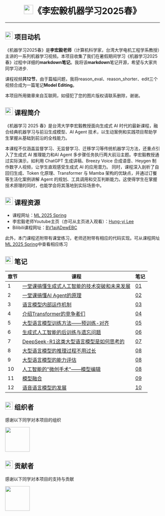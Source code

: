 
<p align="center">
<h1 align="center"> <img src="https://github.com/MLNLP-World/DeepLearning-MuLi-Notes/raw/main/imgs/icon/ai.png" width="30" />《李宏毅机器学习2025春》</h1>
</p>

---

## <img src="https://github.com/MLNLP-World/DeepLearning-MuLi-Notes/raw/main/imgs/icon/motivation.png" width="25" /> 项目动机

《机器学习2025春》是**李宏毅老师**（计算机科学家，台湾大学电机工程学系教授）主讲的一系列机器学习视频。本项目收集了我们在暑假期间学习《机器学习2025春》过程中详细的**markdown笔记**。我将该**markdown**笔记开源，希望与大家共同学习进步.


课程视频**共12节**，由于篇幅问题，我将reason_eval、reason_shorter、edit三个视频合成为一篇笔记**Model Editing**。

本项目所用徽章来自互联网，如侵犯了您的图片版权请联系删除，谢谢。

## <img src="https://github.com/MLNLP-World/DeepLearning-MuLi-Notes/raw/main/imgs/icon/intro.png" width="25" /> 课程简介

《机器学习 2025 春》是台湾大学李宏毅教授面向生成式 AI 时代的最新课程，融合经典机器学习与前沿生成模型、AI Agent 技术，以生动案例和实践项目帮助学生掌握从基础到前沿的全栈能力。


本课程不仅涵盖监督学习、无监督学习、迁移学习等传统机器学习方法，还重点引入了生成式 AI 推理能力和AI Agent 多步骤任务执行两大前沿主题。李宏毅教授通过实际演示，如利用 ChatGPT 生成讲稿、Breezy Voice 合成语音、Heygen 制作数字人视频，让学生直观感受生成式 AI 的应用潜力。
同时，课程深入剖析了自回归生成、Token 化原理、Transformer 与 Mamba 架构的优缺点，并通过订餐等生活化案例讲解 Agent 的规划、工具调用和交互判断能力。这使得学生在掌握技术原理的同时，也能学会将其落地到实际场景中。

## <img src="https://github.com/MLNLP-World/DeepLearning-MuLi-Notes/raw/main/imgs/icon/resource.png" width="25" /> 课程资源

- 课程网址：[ML 2025 Spring](https://speech.ee.ntu.edu.tw/~hylee/ml/2025-spring.php)
- 李宏毅老师Youtube主页（亦可从主页进入观看）：[Hung-yi Lee](https://www.youtube.com/@HungyiLeeNTU)
- Bilibili课程网址：[BV1aiADewEBC](https://www.bilibili.com/video/BV1aiADewEBC/?spm_id_from=333.337.search-card.all.click)

此外，本门课程还附带有课堂练习，老师还附带有相应的代码实现。可从课程网址[ML 2025 Spring](https://speech.ee.ntu.edu.tw/~hylee/ml/2025-spring.php)中查看相应练习




## <img src="https://github.com/MLNLP-World/DeepLearning-MuLi-Notes/raw/main/imgs/icon/notes.png" width="25" /> 笔记

| 章节 | 课程                                                       | 笔记                                                      |
| ---- | ------------------------------------------------------------ | ------------------------------------------------------------ |
| 1    |[一堂课搞懂生成式人工智能的技术突破和未来发展](https://www.youtube.com/watch?v=QLiKmca4kzI&t=4846s)  |[01](https://github.com/RichardSchoolbag/MachineLearning2025Spring--Hung-yi-Lee-Notes/blob/main/Notes/01-%E7%94%9F%E6%88%90%E5%BC%8F%E4%BA%BA%E5%B7%A5%E6%99%BA%E8%83%BD%E6%8A%80%E6%9C%AF%E7%AA%81%E7%A0%B4%E4%B8%8E%E6%9C%AA%E6%9D%A5%E5%8F%91%E5%B1%95.md)  |
| 2    |[一堂课搞懂AI Agent的原理](https://www.youtube.com/watch?v=M2Yg1kwPpts&t=5963s)  |[02](https://github.com/RichardSchoolbag/MachineLearning2025Spring--Hung-yi-Lee-Notes/blob/main/Notes/02-AI%20Agent.md) |
| 3    |[语言模型内部运作机制](https://www.youtube.com/watch?v=Xnil63UDW2o)  |[03](https://github.com/RichardSchoolbag/MachineLearning2025Spring--Hung-yi-Lee-Notes/blob/main/Notes/03-%E5%A4%A7%E5%9E%8B%E8%AF%AD%E8%A8%80%E6%A8%A1%E5%9E%8B%E5%86%85%E9%83%A8%E8%BF%90%E4%BD%9C%E6%9C%BA%E5%88%B6.md)  |
| 4    |[介绍Transformer的竞争者们](https://www.youtube.com/watch?v=gjsdVi90yQo&t=513s)  |[04](https://github.com/RichardSchoolbag/MachineLearning2025Spring--Hung-yi-Lee-Notes/blob/main/Notes/04-Transformer%E7%9A%84%E7%AB%9E%E4%BA%89%E8%80%85%E4%BB%AC.md)  |
| 5    |[大型语言模型训练方法——预训练-对齐](https://www.youtube.com/watch?v=Ozos6M1JtIE&pp=0gcJCcoJAYcqIYzv)  |[05](https://github.com/RichardSchoolbag/MachineLearning2025Spring--Hung-yi-Lee-Notes/blob/main/Notes/05-%E5%A4%A7%E5%9E%8B%E8%AF%AD%E8%A8%80%E6%A8%A1%E5%9E%8B%E8%AE%AD%E7%BB%83%E6%96%B9%E6%B3%95%EF%BC%9A%E9%A2%84%E8%AE%AD%E7%BB%83-%E5%AF%B9%E9%BD%90.md)  |
| 6    |[生成式人工智能的后训练与遗忘问题](https://www.youtube.com/watch?v=Z6b5-77EfGk&t=386s)  |[06](https://github.com/RichardSchoolbag/MachineLearning2025Spring--Hung-yi-Lee-Notes/blob/main/Notes/06-%E7%94%9F%E6%88%90%E5%BC%8F%E4%BA%BA%E5%B7%A5%E6%99%BA%E6%85%A7%E7%9A%84%E5%90%8E%E8%AE%AD%E7%BB%83%E4%B8%8E%E9%81%97%E5%BF%98%E9%97%AE%E9%A2%98.md)  |
| 7    |[DeepSeek-R1这类大型语言模型是如何思考的](https://www.youtube.com/watch?v=bJFtcwLSNxI)  |[07](https://github.com/RichardSchoolbag/MachineLearning2025Spring--Hung-yi-Lee-Notes/blob/main/Notes/07-%E5%A4%A7%E5%9E%8B%E8%AF%AD%E8%A8%80%E6%A8%A1%E5%9E%8B%E7%9A%84%E6%8E%A8%E7%90%86%E8%83%BD%E5%8A%9B%E4%BB%8E%E4%BD%95%E8%80%8C%E6%9D%A5.md)  |
| 8    |[大型语言模型的推理过程不用过长](https://www.youtube.com/watch?v=ip3XnTpcxoA&t=1273s)  |[08](https://github.com/RichardSchoolbag/MachineLearning2025Spring--Hung-yi-Lee-Notes/blob/main/Notes/08-%E6%A8%A1%E5%9E%8B%E7%BC%96%E8%BE%91.md)  |
| 9    |[大型语言模型的能力评估](https://www.youtube.com/watch?v=s266BzGNKKc)  |[08](https://github.com/RichardSchoolbag/MachineLearning2025Spring--Hung-yi-Lee-Notes/blob/main/Notes/08-%E6%A8%A1%E5%9E%8B%E7%BC%96%E8%BE%91.md)  |
| 10   |[人工智能的"微创手术"——模型编辑](https://www.youtube.com/watch?v=9HPsz7F0mJg)  |[08](https://github.com/RichardSchoolbag/MachineLearning2025Spring--Hung-yi-Lee-Notes/blob/main/Notes/08-%E6%A8%A1%E5%9E%8B%E7%BC%96%E8%BE%91.md)  |
| 11   |[模型融合](https://www.youtube.com/watch?v=jFUwoCkdqAo)  |[09](https://github.com/RichardSchoolbag/MachineLearning2025Spring--Hung-yi-Lee-Notes/blob/main/Notes/09-%E6%A8%A1%E5%9E%8B%E8%9E%8D%E5%90%88.md)  |
| 12   |[语音语言模型的发展](https://www.youtube.com/watch?v=gkAyqoQkOSk)  |[10](https://github.com/RichardSchoolbag/MachineLearning2025Spring--Hung-yi-Lee-Notes/blob/main/Notes/10-%E8%AF%AD%E9%9F%B3%E8%AF%AD%E8%A8%80%E6%A8%A1%E5%9E%8B%E7%9A%84%E5%8F%91%E5%B1%95.md) |



## <img src="https://github.com/MLNLP-World/DeepLearning-MuLi-Notes/raw/main/imgs/icon/organizer.png" width="25" /> 组织者
感谢以下同学对本项目的组织

<a href="https://github.com/RichardSchoolbag">  <img src="https://avatars.githubusercontent.com/u/187307077?s=96&v=4"  width="80" /></a> 

## <img src="https://github.com/MLNLP-World/DeepLearning-MuLi-Notes/raw/main/imgs/icon/heart.png" width="25" /> 贡献者
感谢以下同学对本项目的支持与贡献

<a href="https://github.com/RichardSchoolbag">  <img src="https://avatars.githubusercontent.com/u/187307077?s=96&v=4"  width="80" /></a> 
